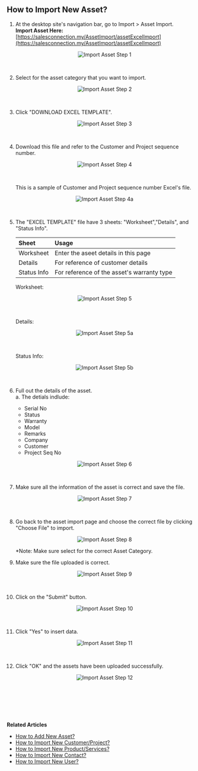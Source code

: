 ## How to Import New Asset?

1. At the desktop site's navigation bar, go to Import > Asset Import.<br>
   **Import Asset Here:** [https://salesconnection.my/AssetImport/assetExcelImport](https://salesconnection.my/AssetImport/assetExcelImport)

   <p align="center">
     <img src="img/Import_Asset_Step_1.png" alt="Import Asset Step 1">
   </p><br>

2. Select for the asset category that you want to import.

   <p align="center">
     <img src="img/Import_Asset_Step_2.png" alt="Import Asset Step 2">
   </p><br>

3. Click "DOWNLOAD EXCEL TEMPLATE".

   <p align="center">
     <img src="img/Import_Asset_Step_3.png" alt="Import Asset Step 3">
   </p><br>

4. Download this file and refer to the Customer and Project sequence number.

   <p align="center">
     <img src="img/Import_Asset_Step_4.png" alt="Import Asset Step 4">
   </p><br>

   This is a sample of Customer and Project sequence number Excel's file.<br>

   <p align="center">
     <img src="img/Import_Asset_Step_4a.png" alt="Import Asset Step 4a">
   </p><br>

5. The "EXCEL TEMPLATE" file have 3 sheets: "Worksheet","Details", and "Status Info".<br>

   | Sheet | Usage |
   | :----- | :-------- |
   | Worksheet | Enter the aseet details in this page |
   | Details | For reference of customer details |
   | Status Info | For reference of the asset's warranty type |

   Worksheet: 
   <p align="center">
     <img src="img/Import_Asset_Step_5.png" alt="Import Asset Step 5">
   </p><br>

   Details:
   <p align="center">
     <img src="img/Import_Asset_Step_5a.png" alt="Import Asset Step 5a">
   </p><br>

   Status Info:
   <p align="center">
     <img src="img/Import_Asset_Step_5b.png" alt="Import Asset Step 5b">
   </p><br>

6. Full out the details of the asset.<br>
   a. The detials indlude:<br>
      - Serial No<br>
      - Status<br>
      - Warranty<br>
      - Model<br>
      - Remarks<br>
      - Company<br>
      - Customer<br>
      - Project Seq No<br>

   <p align="center">
     <img src="img/Import_Asset_Step_6.png" alt="Import Asset Step 6">
   </p><br>

7. Make sure all the information of the asset is correct and save the file.

   <p align="center">
     <img src="img/Import_Asset_Step_7.png" alt="Import Asset Step 7">
   </p><br>

8. Go back to the asset import page and choose the correct file by clicking "Choose File" to import.<br>

   <p align="center">
     <img src="img/Import_Asset_Step_8.png" alt="Import Asset Step 8">
   </p>

   *Note: Make sure select for the correct Asset Category.<br>

9. Make sure the file uploaded is correct.

   <p align="center">
     <img src="img/Import_Asset_Step_9.png" alt="Import Asset Step 9">
   </p><br>

10. Click on the "Submit" button.

    <p align="center">
      <img src="img/Import_Asset_Step_10.png" alt="Import Asset Step 10">
    </p><br>

11. Click "Yes" to insert data.

    <p align="center">
     <img src="img/Import_Asset_Step_11.png" alt="Import Asset Step 11">
    </p><br>

12. Click "OK" and the assets have been uploaded successfully.

    <p align="center">
      <img src="img/Import_Asset_Step_12.png" alt="Import Asset Step 12">
    </p><br>
<br><br><br>

**Related Articles**<br>
- [How to Add New Asset?](How_to_Add_New_Asset.md)
- [How to Import New Customer/Project?](Import_Customer_Project.md)
- [How to Import New Product/Services?](Import_Product_Services.md)
- [How to Import New Contact?](Import_Contact.md)
- [How to Import New User?](Import_User.md)
